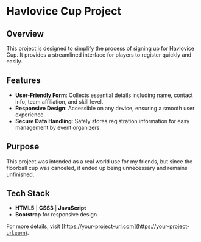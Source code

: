 # Havlovice Cup Project

## Overview

This project is designed to simplify the process of signing up for Havlovice Cup. It provides a streamlined interface for players to register quickly and easily.

## Features

- **User-Friendly Form**: Collects essential details including name, contact info, team affiliation, and skill level.
- **Responsive Design**: Accessible on any device, ensuring a smooth user experience.
- **Secure Data Handling**: Safely stores registration information for easy management by event organizers.

## Purpose

This project was intended as a real world use for my friends, but since the floorball cup was canceled, it ended up being unnecessary and remains unfinished.

## Tech Stack

- **HTML5** | **CSS3** | **JavaScript**
- **Bootstrap** for responsive design

For more details, visit [https://your-project-url.com](https://your-project-url.com).